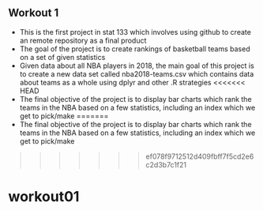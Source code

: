 ## Workout 1

* This is the first project in stat 133 which involves using github to create an remote repository as a final product
* The goal of the project is to create rankings of basketball teams based on a set of given statistics
* Given data about all NBA players in 2018, the main goal of this project is to create a new data set called nba2018-teams.csv which contains data about teams as a whole using dplyr and other .R strategies
<<<<<<< HEAD
* The final objective of the project is to display bar charts which rank the teams in the NBA based on a few statistics, including an index which we get to pick/make
=======
* The final objective of the project is to display bar charts which rank the teams in the NBA based on a few statistics, including an index which we get to pick/make
>>>>>>> ef078f9712512d409fbff7f5cd2e6c2d3b7c1f21
# workout01
